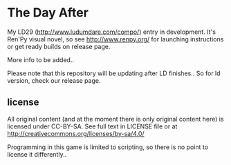 The Day After
=============

My LD29 (http://www.ludumdare.com/compo/) entry in development. It's Ren'Py
visual novel, so see http://www.renpy.org/ for launching instructions or get
ready builds on release page.

More info to be added..

Please note that this repository will be updating after LD finishes.. So for ld
version, check our release page.

license
-------

All original content (and at the moment there is only original content here) is
licensed under CC-BY-SA. See full text in LICENSE file or at
http://creativecommons.org/licenses/by-sa/4.0/

Programming in this game is limited to scripting, so there is no point to
license it differently..
